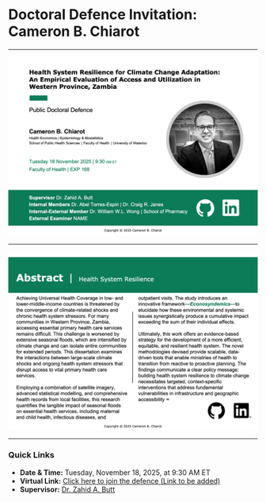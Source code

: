 # Doctoral Defence Invitation: Cameron B. Chiarot

---

![Invitation Page 1](chiarot_invitation_p1.jpeg)

---

![Abstract](chiarot_invitation_p2.jpeg)

---

### Quick Links

* **Date & Time:** Tuesday, November 18, 2025, at 9:30 AM ET
* **Virtual Link:** [Click here to join the defence (Link to be added)]("https://your-virtual-meeting-link-here")
* **Supervisor:** [Dr. Zahid A. Butt](https://uwaterloo.ca/public-health-sciences/profiles/zahid-butt)
